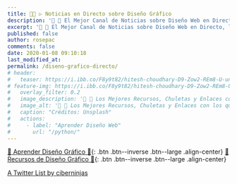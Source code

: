 ```yaml
---
title: 👨‍🎨 ▷ Noticias en Directo sobre Diseño Gráfico
description: '📰 🎨 El Mejor Canal de Noticias sobre Diseño Web en Directo, las mejores Cuentas de Twitter y Personas relacionadas con el Diseño Web'
excerpt: '📰 🎨 El Mejor Canal de Noticias sobre Diseño Web en Directo, las mejores Cuentas de Twitter y Personas relacionadas con el Diseño Web'
published: false
author: rosepac
comments: false
date: 2020-01-08 09:10:18
last_modified_at: 
permalink: /diseno-grafico-directo/
# header:
#   teaser: https://i.ibb.co/F8y9t82/hitesh-choudhary-D9-Zow2-REm8-U-unsplash.jpg
# feature-img: https://i.ibb.co/F8y9t82/hitesh-choudhary-D9-Zow2-REm8-U-unsplash.jpg
#   overlay_filter: 0.2
#   image_description: '🔨 🐍 Los Mejores Recursos, Chuletas y Enlaces con los que Aprender Diseño Web'
#   image_alt: '🔨 🐍 Los Mejores Recursos, Chuletas y Enlaces con los que Aprender Diseño Web'
#   caption: "Créditos: Unsplash"
#   actions:
#     - label: "Aprender Diseño Web"
#       url: "/python/"
---
```


[🎨 Aprender Diseño Gráfico 🎨](/diseño-grafico/#page-title){: .btn .btn--inverse .btn--large .align-center}
[🎨 Recursos de Diseño Gráfico 🎨](/diseño-grafico-recursos/#page-title){: .btn .btn--inverse .btn--large .align-center}

<a class="twitter-timeline" data-lang="es" data-theme="light" href="https://twitter.com/ciberninjas/lists/python-relacionado1?ref_src=twsrc%5Etfw">A Twitter List by ciberninjas</a> <script async src="https://platform.twitter.com/widgets.js" charset="utf-8"></script>